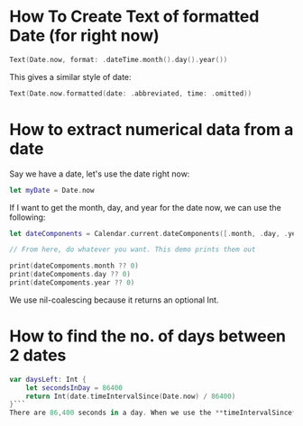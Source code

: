 # How To Create Text of formatted Date (for right now)
```swift
Text(Date.now, format: .dateTime.month().day().year())
```
This gives a similar style of date:
```swift
Text(Date.now.formatted(date: .abbreviated, time: .omitted))
```

# How to extract numerical data from a date
Say we have a date, let's use the date right now:
```swift
let myDate = Date.now
```
If I want to get the month, day, and year for the date now, we can use the following:
```swift
let dateComponents = Calendar.current.dateComponents([.month, .day, .year], from: myDate)

// From here, do whatever you want. This demo prints them out

print(dateCompoments.month ?? 0)
print(dateCompoments.day ?? 0)
print(dateCompoments.year ?? 0)
```
We use nil-coalescing because it returns an optional Int.

# How to find the no. of days between 2 dates
```swift
var daysLeft: Int {
	let secondsInDay = 86400
	return Int(date.timeIntervalSince(Date.now) / 86400)
}```
There are 86,400 seconds in a day. When we use the **timeIntervalSince** method for dates, we can find the number of seconds between two dates. From there, we can divide that value by 86,400 to get the number of days between two dates.